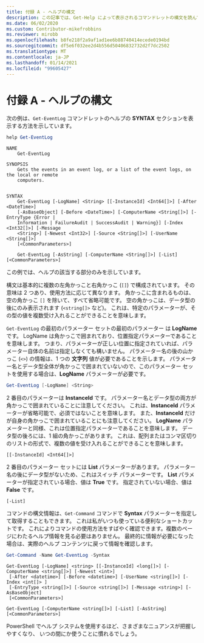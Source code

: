 ```yaml
---
title: 付録 A - ヘルプの構文
description: この記事では、Get-Help によって表示されるコマンドレットの構文を読んで理解する方法について説明します。
ms.date: 06/02/2020
ms.custom: Contributor-mikefrobbins
ms.reviewer: mirobb
ms.openlocfilehash: b8fe218f2a9af1ad1ee6b88740414ecede0194bd
ms.sourcegitcommit: df5e6f032ee2d4b556d50406832732d2f7dc2502
ms.translationtype: MT
ms.contentlocale: ja-JP
ms.lasthandoff: 01/14/2021
ms.locfileid: "99605427"
---
```

# <a name="appendix-a---help-syntax"></a>付録 A - ヘルプの構文

次の例は、`Get-EventLog` コマンドレットのヘルプの **SYNTAX** セクションを表示する方法を示しています。

```powershell
help Get-EventLog
```

```Output
NAME
    Get-EventLog

SYNOPSIS
    Gets the events in an event log, or a list of the event logs, on the local or remote
    computers.


SYNTAX
    Get-EventLog [-LogName] <String> [[-InstanceId] <Int64[]>] [-After <DateTime>]
    [-AsBaseObject] [-Before <DateTime>] [-ComputerName <String[]>] [-EntryType {Error |
    Information | FailureAudit | SuccessAudit | Warning}] [-Index <Int32[]>] [-Message
    <String>] [-Newest <Int32>] [-Source <String[]>] [-UserName <String[]>]
    [<CommonParameters>]

    Get-EventLog [-AsString] [-ComputerName <String[]>] [-List] [<CommonParameters>]
```

この例では、ヘルプの該当する部分のみを示しています。

構文は基本的に複数の左角かっこと右角かっこ (`[]`) で構成されています。 その意味は 2 つあり、使用方法に応じて異なります。 角かっこに含まれるものは、空の角かっこ `[]` を除いて、すべて省略可能です。 空の角かっこは、データ型の後にのみ表示されます (`<string[]>` など)。 これは、特定のパラメーターが、その型の値を複数受け入れることができることを意味します。

`Get-EventLog` の最初のパラメーター セットの最初のパラメーター は **LogName** です。 LogName は角かっこで囲まれており、位置指定パラメーターであることを意味します。 つまり、パラメーターが正しい位置に指定されていれば、パラメーター自体の名前は指定しなくても構いません。 パラメーター名の後の山かっこ (`<>`) の情報は、1 つの **文字列** 値が必要であることを示します。 パラメーター名とデータ型全体が角かっこで囲まれていないので、このパラメーター セットを使用する場合は、**LogName** パラメーターが必要です。

```powershell
Get-EventLog [-LogName] <String>
```

2 番目のパラメーターは **InstanceId** です。 パラメーター名とデータ型の両方が角かっこで囲まれていることに注意してください。 これは、**InstanceId** パラメーターが省略可能で、必須ではないことを意味します。 また、**InstanceId** だけが自身の角かっこで囲まれていることにも注意してください。 **LogName** パラメーターと同様、これは位置指定パラメーターであることを意味します。 データ型の後ろには、1 組の角かっこがあります。 これは、配列またはコンマ区切りのリストの形式で、複数の値を受け入れることができることを意味します。

```
[[-InstanceId] <Int64[]>]
```

2 番目のパラメーター セットには **List** パラメーターがあります。 パラメーター名の後にデータ型がないため、これはスイッチ パラメーターです。 **List** パラメーターが指定されている場合、値は **True** です。 指定されていない場合、値は **False** です。

```
[-List]
```

コマンドの構文情報は、`Get-Command` コマンドで **Syntax** パラメーターを指定して取得することもできます。 これは私がいつも使っている便利なショートカットです。 これによりコマンドの使用方法をすばやく確認できます。複数のページにわたるヘルプ情報を見る必要はありません。 最終的に情報が必要になった場合は、実際のヘルプ コンテンツに戻って情報を確認します。

```powershell
Get-Command -Name Get-EventLog -Syntax
```

```Output
Get-EventLog [-LogName] <string> [[-InstanceId] <long[]>] [-ComputerName <string[]>] [-Newest <int>]
 [-After <datetime>] [-Before <datetime>] [-UserName <string[]>] [-Index <int[]> ]
 [-EntryType <string[]>] [-Source <string[]>] [-Message <string>] [-AsBaseObject]
 [<CommonParameters>]

Get-EventLog [-ComputerName <string[]>] [-List] [-AsString] [<CommonParameters>]
```

PowerShell でヘルプ システムを使用するほど、さまざまなニュアンスが把握しやすくなり、 いつの間にか使うことに慣れるでしょう。
